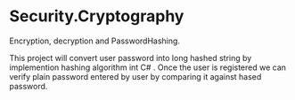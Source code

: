 # Security.Cryptography
Encryption, decryption and PasswordHashing. 


This project will convert user password into long hashed string by implemention hashing algorithm int C# . Once the user is registered we can verify plain password entered by user by comparing it against hased password.
